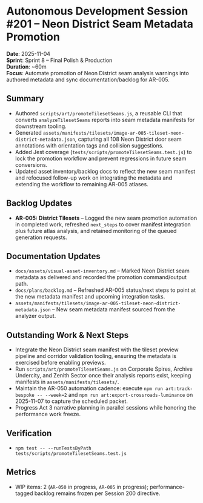 # Autonomous Development Session #201 – Neon District Seam Metadata Promotion

**Date**: 2025-11-04  
**Sprint**: Sprint 8 – Final Polish & Production  
**Duration**: ~60m  
**Focus**: Automate promotion of Neon District seam analysis warnings into authored metadata and sync documentation/backlog for AR-005.

## Summary
- Authored `scripts/art/promoteTilesetSeams.js`, a reusable CLI that converts `analyzeTilesetSeams` reports into seam metadata manifests for downstream tooling.
- Generated `assets/manifests/tilesets/image-ar-005-tileset-neon-district-metadata.json`, capturing all 108 Neon District door seam annotations with orientation tags and collision suggestions.
- Added Jest coverage (`tests/scripts/promoteTilesetSeams.test.js`) to lock the promotion workflow and prevent regressions in future seam conversions.
- Updated asset inventory/backlog docs to reflect the new seam manifest and refocused follow-up work on integrating the metadata and extending the workflow to remaining AR-005 atlases.

## Backlog Updates
- **AR-005: District Tilesets** – Logged the new seam promotion automation in completed work, refreshed `next_steps` to cover manifest integration plus future atlas analysis, and retained monitoring of the queued generation requests.

## Documentation Updates
- `docs/assets/visual-asset-inventory.md` – Marked Neon District seam metadata as delivered and recorded the promotion command/output path.
- `docs/plans/backlog.md` – Refreshed AR-005 status/next steps to point at the new metadata manifest and upcoming integration tasks.
- `assets/manifests/tilesets/image-ar-005-tileset-neon-district-metadata.json` – New seam metadata manifest sourced from the analyzer output.

## Outstanding Work & Next Steps
- Integrate the Neon District seam manifest with the tileset preview pipeline and corridor validation tooling, ensuring the metadata is exercised before enabling previews.
- Run `scripts/art/promoteTilesetSeams.js` on Corporate Spires, Archive Undercity, and Zenith Sector once their analysis reports exist, keeping manifests in `assets/manifests/tilesets/`.
- Maintain the AR-050 automation cadence: execute `npm run art:track-bespoke -- --week=2` and `npm run art:export-crossroads-luminance` on 2025-11-07 to capture the scheduled packet.
- Progress Act 3 narrative planning in parallel sessions while honoring the performance work freeze.

## Verification
- `npm test -- --runTestsByPath tests/scripts/promoteTilesetSeams.test.js`

## Metrics
- WIP items: 2 (`AR-050` in progress, `AR-005` in progress); performance-tagged backlog remains frozen per Session 200 directive.
